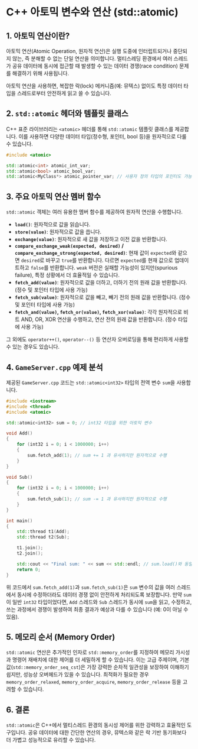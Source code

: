 # C++ 아토믹 변수와 연산 (std::atomic)

## 1. 아토믹 연산이란?

아토믹 연산(Atomic Operation, 원자적 연산)은 실행 도중에 인터럽트되거나 중단되지 않는, 즉 분해할 수 없는 단일 연산을 의미합니다. 멀티스레딩 환경에서 여러 스레드가 공유 데이터에 동시에 접근할 때 발생할 수 있는 데이터 경쟁(race condition) 문제를 해결하기 위해 사용됩니다.

아토믹 연산을 사용하면, 복잡한 락(lock) 메커니즘(예: 뮤텍스) 없이도 특정 데이터 타입을 스레드로부터 안전하게 읽고 쓸 수 있습니다.

## 2. `std::atomic` 헤더와 템플릿 클래스

C++ 표준 라이브러리는 `<atomic>` 헤더를 통해 `std::atomic` 템플릿 클래스를 제공합니다. 이를 사용하면 다양한 데이터 타입(정수형, 포인터, bool 등)을 원자적으로 다룰 수 있습니다.

```cpp
#include <atomic>

std::atomic<int> atomic_int_var;
std::atomic<bool> atomic_bool_var;
std::atomic<MyClass*> atomic_pointer_var; // 사용자 정의 타입의 포인터도 가능
```

## 3. 주요 아토믹 연산 멤버 함수

`std::atomic` 객체는 여러 유용한 멤버 함수를 제공하여 원자적 연산을 수행합니다.

*   **`load()`**: 원자적으로 값을 읽습니다.
*   **`store(value)`**: 원자적으로 값을 씁니다.
*   **`exchange(value)`**: 원자적으로 새 값을 저장하고 이전 값을 반환합니다.
*   **`compare_exchange_weak(expected, desired)` / `compare_exchange_strong(expected, desired)`**: 현재 값이 `expected`와 같으면 `desired`로 바꾸고 `true`를 반환합니다. 다르면 `expected`를 현재 값으로 업데이트하고 `false`를 반환합니다. `weak` 버전은 실패할 가능성이 있지만(spurious failure), 특정 상황에서 더 효율적일 수 있습니다.
*   **`fetch_add(value)`**: 원자적으로 값을 더하고, 더하기 전의 원래 값을 반환합니다. (정수 및 포인터 타입에 사용 가능)
*   **`fetch_sub(value)`**: 원자적으로 값을 빼고, 빼기 전의 원래 값을 반환합니다. (정수 및 포인터 타입에 사용 가능)
*   **`fetch_and(value)`, `fetch_or(value)`, `fetch_xor(value)`**: 각각 원자적으로 비트 AND, OR, XOR 연산을 수행하고, 연산 전의 원래 값을 반환합니다. (정수 타입에 사용 가능)

그 외에도 `operator++()`, `operator--()` 등 연산자 오버로딩을 통해 편리하게 사용할 수 있는 경우도 있습니다.

## 4. `GameServer.cpp` 예제 분석

제공된 `GameServer.cpp` 코드는 `std::atomic<int32>` 타입의 전역 변수 `sum`을 사용합니다.

```cpp
#include <iostream>
#include <thread>
#include <atomic>

std::atomic<int32> sum = 0; // int32 타입을 위한 아토믹 변수

void Add()
{
    for (int32 i = 0; i < 1000000; i++)
    {
        sum.fetch_add(1); // sum += 1 과 유사하지만 원자적으로 수행
    }
}

void Sub()
{
    for (int32 i = 0; i < 1000000; i++)
    {
        sum.fetch_sub(1); // sum -= 1 과 유사하지만 원자적으로 수행
    }
}

int main()
{
    std::thread t1(Add);
    std::thread t2(Sub);

    t1.join();
    t2.join();

    std::cout << "Final sum: " << sum << std::endl; // sum.load()와 동일하게 동작
    return 0;
}
```

위 코드에서 `sum.fetch_add(1)`과 `sum.fetch_sub(1)`은 `sum` 변수의 값을 여러 스레드에서 동시에 수정하더라도 데이터 경쟁 없이 안전하게 처리되도록 보장합니다. 만약 `sum`이 일반 `int32` 타입이었다면, `Add` 스레드와 `Sub` 스레드가 동시에 `sum`을 읽고, 수정하고, 쓰는 과정에서 경쟁이 발생하여 최종 결과가 예상과 다를 수 있습니다 (예: 0이 아닐 수 있음).

## 5. 메모리 순서 (Memory Order)

`std::atomic` 연산은 추가적인 인자로 `std::memory_order`를 지정하여 메모리 가시성과 명령어 재배치에 대한 제어를 더 세밀하게 할 수 있습니다. 이는 고급 주제이며, 기본값(`std::memory_order_seq_cst`)은 가장 강력한 순차적 일관성을 보장하여 이해하기 쉽지만, 성능상 오버헤드가 있을 수 있습니다. 최적화가 필요한 경우 `memory_order_relaxed`, `memory_order_acquire`, `memory_order_release` 등을 고려할 수 있습니다.

## 6. 결론

`std::atomic`은 C++에서 멀티스레드 환경의 동시성 제어를 위한 강력하고 효율적인 도구입니다. 공유 데이터에 대한 간단한 연산의 경우, 뮤텍스와 같은 락 기반 동기화보다 더 가볍고 성능적으로 유리할 수 있습니다.
